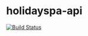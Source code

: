 # holidayspa-api
[![Build Status](https://travis-ci.org/denzndhauz/holidayspa-api.svg?branch=master)](https://travis-ci.org/denzndhauz/holidayspa-api)